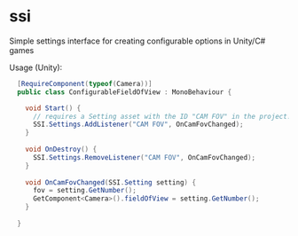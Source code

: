 # ssi
Simple settings interface for creating configurable options in Unity/C# games

Usage (Unity):

```C#
  [RequireComponent(typeof(Camera))]
  public class ConfigurableFieldOfView : MonoBehaviour {

    void Start() {
      // requires a Setting asset with the ID "CAM FOV" in the project!
      SSI.Settings.AddListener("CAM FOV", OnCamFovChanged);
    }
    
    void OnDestroy() {
      SSI.Settings.RemoveListener("CAM FOV", OnCamFovChanged);
    }
    
    void OnCamFovChanged(SSI.Setting setting) {
      fov = setting.GetNumber();
      GetComponent<Camera>().fieldOfView = setting.GetNumber();
    }
	
  }
```
